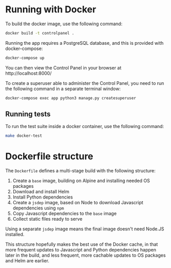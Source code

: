 # Running with Docker

To build the docker image, use the following command:
```sh
docker build -t controlpanel .
```

Running the app requires a PostgreSQL database, and this is provided with
docker-compose:
```sh
docker-compose up
```

You can then view the Control Panel in your browser at http://localhost:8000/

To create a superuser able to administer the Control Panel, you need to run the
following command in a separate terminal window:
```sh
docker-compose exec app python3 manage.py createsuperuser
```


## Running tests

To run the test suite inside a docker container, use the following command:
```sh
make docker-test
```


# Dockerfile structure

The `Dockerfile` defines a multi-stage build with the following structure:

  1. Create a `base` image, building on Alpine and installing needed OS packages
  2. Download and install Helm
  3. Install Python dependencies
  4. Create a `jsdep` image, based on Node to download Javascript dependencies using `npm`
  5. Copy Javascript dependencies to the `base` image
  6. Collect static files ready to serve

Using a separate `jsdep` image means the final image doesn't need Node.JS
installed.

This structure hopefully makes the best use of the Docker cache, in that more
frequent updates to Javascript and Python dependencies happen later in the
build, and less frequent, more cachable updates to OS packages and Helm are
earlier.
